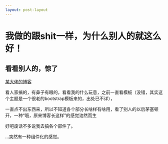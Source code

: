 ```yaml
---
layout: post-layout
---
```

# 我做的跟shit一样，为什么别人的就这么好！
## 看看别人的，惊了

[某大佬的博客](https://alfred-sun.github.io)

看人家搞的，有鼻子有眼的，看看我的什么玩意，之前一直看模板（没错，其实这个主题是一个很老的bootstrap模板来的，出处已不详），

一直点不出东西来，所以不知道各个部分长啥样有啥用，看了别人的以后茅塞顿开，一种“哦，原来博客长这样”的感觉油然而生

好吧废话不多说我去搞各个部件了。

...突然有一种组件化的感觉。
